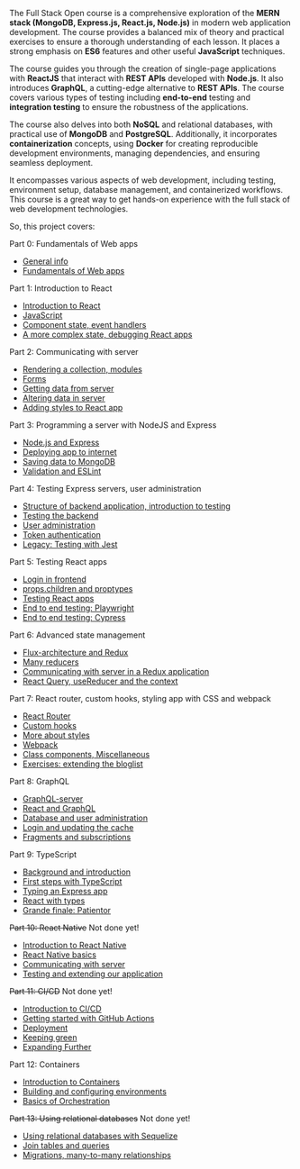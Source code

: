 The Full Stack Open course is a comprehensive exploration of the **MERN stack (MongoDB, Express.js, React.js, Node.js)** in modern web application development. The course provides a balanced mix of theory and practical exercises to ensure a thorough understanding of each lesson. It places a strong emphasis on **ES6** features and other useful **JavaScript** techniques.

The course guides you through the creation of single-page applications with **ReactJS** that interact with **REST APIs** developed with **Node.js**. It also introduces **GraphQL**, a cutting-edge alternative to **REST APIs**. The course covers various types of testing including **end-to-end** testing and **integration testing** to ensure the robustness of the applications.

The course also delves into both **NoSQL** and relational databases, with practical use of **MongoDB** and **PostgreSQL**. Additionally, it incorporates **containerization** concepts, using **Docker** for creating reproducible development environments, managing dependencies, and ensuring seamless deployment.

It encompasses various aspects of web development, including testing, environment setup, database management, and containerized workflows. This course is a great way to get hands-on experience with the full stack of web development technologies.

So, this project covers: 

Part 0: Fundamentals of Web apps
+ [General info]
+ [Fundamentals of Web apps]

Part 1: Introduction to React
+ [Introduction to React]
+ [JavaScript]
+ [Component state, event handlers]
+ [A more complex state, debugging React apps]

Part 2: Communicating with server
+ [Rendering a collection, modules]
+ [Forms]
+ [Getting data from server]
+ [Altering data in server]
+ [Adding styles to React app]

Part 3: Programming a server with NodeJS and Express
+ [Node.js and Express]
+ [Deploying app to internet]
+ [Saving data to MongoDB]
+ [Validation and ESLint]

Part 4: Testing Express servers, user administration
+ [Structure of backend application, introduction to testing]
+ [Testing the backend]
+ [User administration]
+ [Token authentication]
+ [Legacy: Testing with Jest]

Part 5: Testing React apps
+ [Login in frontend]
+ [props.children and proptypes]
+ [Testing React apps]
+ [End to end testing: Playwright]
+ [End to end testing: Cypress]

Part 6: Advanced state management
+ [Flux-architecture and Redux]
+ [Many reducers]
+ [Communicating with server in a Redux application]
+ [React Query, useReducer and the context]

Part 7: React router, custom hooks, styling app with CSS and webpack
+ [React Router]
+ [Custom hooks]
+ [More about styles]
+ [Webpack]
+ [Class components, Miscellaneous]
+ [Exercises: extending the bloglist]

Part 8: GraphQL
+ [GraphQL-server]
+ [React and GraphQL]
+ [Database and user administration]
+ [Login and updating the cache]
+ [Fragments and subscriptions]

Part 9: TypeScript
+ [Background and introduction]
+ [First steps with TypeScript]
+ [Typing an Express app]
+ [React with types]
+ [Grande finale: Patientor]

~~Part 10: React Native~~ Not done yet!
+ [Introduction to React Native]
+ [React Native basics]
+ [Communicating with server]
+ [Testing and extending our application]

~~Part 11: CI/CD~~ Not done yet!
+ [Introduction to CI/CD]
+ [Getting started with GitHub Actions]
+ [Deployment]
+ [Keeping green]
+ [Expanding Further]

Part 12: Containers
+ [Introduction to Containers]
+ [Building and configuring environments]
+ [Basics of Orchestration]

~~Part 13: Using relational databases~~ Not done yet!
+ [Using relational databases with Sequelize]
+ [Join tables and queries]
+ [Migrations, many-to-many relationships]

[//]: # "These are reference links used in the body of this note and get stripped out when the markdown processor does its job. There is no need to format nicely because it shouldn't be seen. Thanks SO - http://stackoverflow.com/questions/4823468/store-comments-in-markdown-syntax"
[General info]: https://fullstackopen.com/en/part0/general_info
[Fundamentals of Web apps]: https://fullstackopen.com/en/part0/fundamentals_of_web_apps
[Introduction to React]: https://fullstackopen.com/en/part1/introduction_to_react
[JavaScript]: https://fullstackopen.com/en/part1/java_script
[Component state, event handlers]: https://fullstackopen.com/en/part1/component_state_event_handlers
[A more complex state, debugging React apps]: https://fullstackopen.com/en/part1/a_more_complex_state_debugging_react_apps
[Rendering a collection, modules]: https://fullstackopen.com/en/part2/rendering_a_collection_modules
[Forms]: https://fullstackopen.com/en/part2/forms
[Getting data from server]: https://fullstackopen.com/en/part2/getting_data_from_server
[Altering data in server]: https://fullstackopen.com/en/part2/altering_data_in_server
[Adding styles to React app]: https://fullstackopen.com/en/part2/adding_styles_to_react_app
[Node.js and Express]: https://fullstackopen.com/en/part3/node_js_and_express
[Deploying app to internet]: https://fullstackopen.com/en/part3/deploying_app_to_internet
[Saving data to MongoDB]: https://fullstackopen.com/en/part3/saving_data_to_mongo_db
[Validation and ESLint]: https://fullstackopen.com/en/part3/validation_and_es_lint
[Structure of backend application, introduction to testing]: https://fullstackopen.com/en/part4/structure_of_backend_application_introduction_to_testing
[Testing the backend]: https://fullstackopen.com/en/part4/testing_the_backend
[User administration]: https://fullstackopen.com/en/part4/user_administration
[Token authentication]: https://fullstackopen.com/en/part4/token_authentication
[Legacy: Testing with Jest]: https://fullstackopen.com/en/part4/legacy_testing_with_jest
[Login in frontend]: https://fullstackopen.com/en/part5/login_in_frontend
[props.children and proptypes]: https://fullstackopen.com/en/part5/props_children_and_proptypes
[Testing React apps]: https://fullstackopen.com/en/part5/testing_react_apps
[End to end testing: Playwright]: https://fullstackopen.com/en/part5/end_to_end_testing_playwright
[End to end testing: Cypress]: https://fullstackopen.com/en/part5/end_to_end_testing_cypress
[Flux-architecture and Redux]: https://fullstackopen.com/en/part6/flux_architecture_and_redux
[Many reducers]: https://fullstackopen.com/en/part6/many_reducers
[Communicating with server in a Redux application]: https://fullstackopen.com/en/part6/communicating_with_server_in_a_redux_application
[React Query, useReducer and the context]: https://fullstackopen.com/en/part6/react_query_use_reducer_and_the_context
[React Router]: https://fullstackopen.com/en/part7/react_router
[Custom hooks]: https://fullstackopen.com/en/part7/react_router
[More about styles]: https://fullstackopen.com/en/part7/more_about_styles
[Webpack]: https://fullstackopen.com/en/part7/webpack
[Class components, Miscellaneous]: https://fullstackopen.com/en/part7/class_components_miscellaneous
[Exercises: extending the bloglist]: https://fullstackopen.com/en/part7/exercises_extending_the_bloglist
[GraphQL-server]: https://fullstackopen.com/en/part8/graph_ql_server
[React and GraphQL]: https://fullstackopen.com/en/part8/react_and_graph_ql
[Database and user administration]: https://fullstackopen.com/en/part8/database_and_user_administration
[Login and updating the cache]: https://fullstackopen.com/en/part8/login_and_updating_the_cache
[Fragments and subscriptions]: https://fullstackopen.com/en/part8/fragments_and_subscriptions
[Background and introduction]: https://fullstackopen.com/en/part9/background_and_introduction
[First steps with TypeScript]: https://fullstackopen.com/en/part9/first_steps_with_type_script
[Typing an Express app]: https://fullstackopen.com/en/part9/typing_an_express_app
[React with types]: https://fullstackopen.com/en/part9/react_with_types
[Grande finale: Patientor]: https://fullstackopen.com/en/part9/grande_finale_patientor
[Introduction to React Native]: https://fullstackopen.com/en/part10/introduction_to_react_native
[React Native basics]: https://fullstackopen.com/en/part10/react_native_basics
[Communicating with server]: https://fullstackopen.com/en/part10/communicating_with_server
[Testing and extending our application]: https://fullstackopen.com/en/part10/testing_and_extending_our_application
[Introduction to CI/CD]: https://fullstackopen.com/en/part11/introduction_to_ci_cd
[Getting started with GitHub Actions]: https://fullstackopen.com/en/part11/getting_started_with_git_hub_actions
[Deployment]: https://fullstackopen.com/en/part11/deployment
[Keeping green]: https://fullstackopen.com/en/part11/keeping_green
[Expanding Further]: https://fullstackopen.com/en/part11/expanding_further
[Introduction to Containers]: https://fullstackopen.com/en/part12/introduction_to_containers
[Building and configuring environments]: https://fullstackopen.com/en/part12/building_and_configuring_environments
[Basics of Orchestration]: https://fullstackopen.com/en/part12/basics_of_orchestration
[Using relational databases with Sequelize]: https://fullstackopen.com/en/part13/using_relational_databases_with_sequelize
[Join tables and queries]: https://fullstackopen.com/en/part13/join_tables_and_queries
[Migrations, many-to-many relationships]: https://fullstackopen.com/en/part13/migrations_many_to_many_relationships
